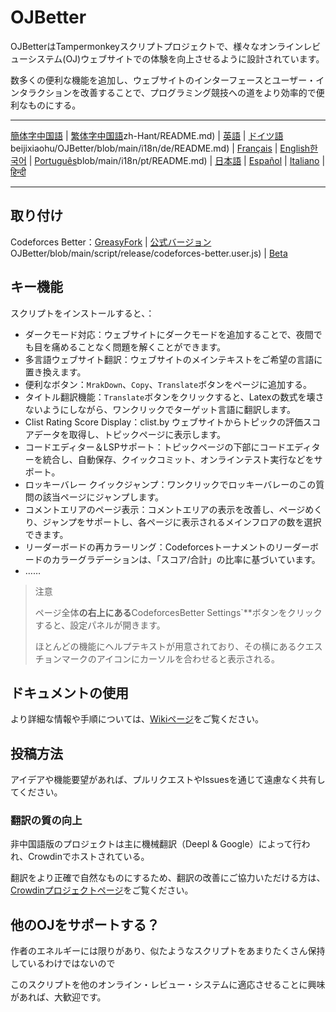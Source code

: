 # OJBetter

OJBetterはTampermonkeyスクリプトプロジェクトで、様々なオンラインレビューシステム(OJ)ウェブサイトでの体験を向上させるように設計されています。

数多くの便利な機能を追加し、ウェブサイトのインターフェースとユーザー・インタラクションを改善することで、プログラミング競技への道をより効率的で便利なものにする。

***

[簡体字中国語](https://github.com/beijixiaohu/OJBetter/blob/main/README.md) | [繁体字中国語](https://github.com/beijixiaohu/OJBetter/blob/main/i18n/)zh-Hant/README.md) | [英語](https://github.com/beijixiaohu/OJBetter/blob/main/i18n/en/README.md) | [ドイツ語](https://github.com/)beijixiaohu/OJBetter/blob/main/i18n/de/README.md) | [Français](https://github.com/beijixiaohu/OJBetter/blob/main/i18n/fr/README.md) | [English](https://github.com/beijixiaohu/OJBetter/blob/main/i18n/fr/README.md)[한국어](https://github.com/beijixiaohu/OJBetter/blob/main/i18n/ko/README.md) | [Português](https://github.com/beijixiaohu/OJBetter/)blob/main/i18n/pt/README.md) | [日本語](https://github.com/beijixiaohu/OJBetter/blob/main/i18n/ja/README.md) | [Español](https://github.com/beijixiaohu/OJBetter/blob/main/i18n/es/README.md) | [Italiano](https://github.com/beijixiaohu/OJBetter/blob/main/i18n/it/README.md) | [हिन्दी](https://github.com/beijixiaohu/OJBetter/blob/main/i18n/hi/README.md)

***

## 取り付け

Codeforces Better：[GreasyFork](https://greasyfork.org/zh-CN/scripts/465777-codeforces-better) | [公式バージョン](https://github.com/beijixiaohu/)OJBetter/blob/main/script/release/codeforces-better.user.js) | [Beta](https://github.com/beijixiaohu/OJBetter/blob/main/script/dev/codeforces-better.user.js)

## キー機能

スクリプトをインストールすると、：

- ダークモード対応：ウェブサイトにダークモードを追加することで、夜間でも目を痛めることなく問題を解くことができます。
- 多言語ウェブサイト翻訳：ウェブサイトのメインテキストをご希望の言語に置き換えます。
- 便利なボタン：`MrakDown`、`Copy`、`Translate`ボタンをページに追加する。
- タイトル翻訳機能：`Translate`ボタンをクリックすると、Latexの数式を壊さないようにしながら、ワンクリックでターゲット言語に翻訳します。
- Clist Rating Score Display：clist.by ウェブサイトからトピックの評価スコアデータを取得し、トピックページに表示します。
- コードエディター＆LSPサポート：トピックページの下部にコードエディターを統合し、自動保存、クイックコミット、オンラインテスト実行などをサポート。
- ロッキーバレー クイックジャンプ：ワンクリックでロッキーバレーのこの質問の該当ページにジャンプします。
- コメントエリアのページ表示：コメントエリアの表示を改善し、ページめくり、ジャンプをサポートし、各ページに表示されるメインフロアの数を選択できます。
- リーダーボードの再カラーリング：Codeforcesトーナメントのリーダーボードのカラーグラデーションは、「スコア/合計」の比率に基づいています。
- ……

> 注意
>
> ページ全体**の右上にある**CodeforcesBetter Settings\`\*\*ボタンをクリックすると、設定パネルが開きます。
>
> ほとんどの機能にヘルプテキストが用意されており、その横にあるクエスチョンマークのアイコンにカーソルを合わせると表示される。

## ドキュメントの使用

より詳細な情報や手順については、[Wikiページ](https://github.com/beijixiaohu/OJBetter/wiki)をご覧ください。

## 投稿方法

アイデアや機能要望があれば、プルリクエストやIssuesを通じて遠慮なく共有してください。

### 翻訳の質の向上

非中国語版のプロジェクトは主に機械翻訳（Deepl & Google）によって行われ、Crowdinでホストされている。

翻訳をより正確で自然なものにするため、翻訳の改善にご協力いただける方は、[Crowdinプロジェクトページ](https://zh.crowdin.com/project/codeforcesbetter)をご覧ください。

## 他のOJをサポートする？

作者のエネルギーには限りがあり、似たようなスクリプトをあまりたくさん保持しているわけではないので

このスクリプトを他のオンライン・レビュー・システムに適応させることに興味があれば、大歓迎です。
